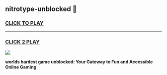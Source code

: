 
## nitrotype-unblocked 👋
<h3>
<a href="https://premium.freeplayer.one?title=nitrotype-unblocked&ref=14F">CLICK TO PLAY</a></h3>
<hr>

<h3>
<a href="https://premium.freeplayer.one?title=nitrotype-unblocked&ref=14F">CLICK 2 PLAY</a>
  
</h3>

<a href="https://premium.freeplayer.one?title=nitrotype-unblocked&ref=12F/"><img src="https://clearcache.store/games.png"></a>


**worlds hardest game unblocked: Your Gateway to Fun and Accessible Online Gaming**
